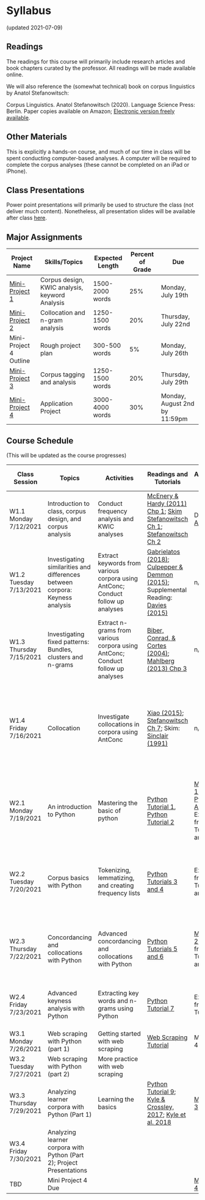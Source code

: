 # Syllabus
(updated 2021-07-09)

## Readings

The readings for this course will primarily include research articles and book chapters curated by the professor. All readings will be made available online.

We will also reference the (somewhat technical) book on corpus linguistics by Anatol Stefanowitsch:

Corpus Linguistics. Anatol Stefanowitsch (2020). Language Science Press: Berlin. Paper copies available on Amazon; [Electronic version freely available](https://refubium.fu-berlin.de/bitstream/fub188/27138/1/final.pdf).

## Other Materials

This is explicitly a hands-on course, and much of our time in class will be spent conducting computer-based analyses. A computer will be required to complete the corpus analyses (these cannot be completed on an iPad or iPhone).

## Class Presentations
Power point presentations will primarily be used to structure the class (not deliver much content). Nonetheless, all presentation slides will be available after class [here](https://github.com/kristopherkyle/Corpus-Methods-Intro-Y2021/tree/main/Presentations).

## Major Assignments

| Project Name | Skills/Topics | Expected Length | Percent of Grade | Due |
|-----------------|----------------|----------------|----------------|----------------|
| [Mini-Project 1](https://github.com/kristopherkyle/Corpus-Methods-Intro-Y2021/raw/main/Assignments/Mini%20Project%201_20210707.pdf) | Corpus design, KWIC analysis, keyword Analysis | 1500-2000 words | 25% | Monday, July 19th |
| [Mini-Project 2](https://github.com/kristopherkyle/Corpus-Methods-Intro-Y2021/raw/main/Assignments/Mini%20Project%202.pdf) | Collocation and n-gram analysis | 1250-1500 words | 20% | Thursday, July 22nd |
| Mini-Project 4 Outline | Rough project plan | 300-500 words | 5% | Monday, July 26th |
| [Mini-Project 3](https://github.com/kristopherkyle/Corpus-Methods-Intro-Y2021/raw/main/Assignments/Mini%20Project%203.pdf) | Corpus tagging and analysis | 1250-1500 words | 20% | Thursday, July 29th |
| [Mini-Project 4](https://github.com/kristopherkyle/Corpus-Methods-Intro-Y2021/raw/main/Assignments/Mini%20Project%204.pdf) | Application Project | 3000-4000 words | 30% | Monday, August 2nd by 11:59pm |

## Course Schedule

(This will be updated as the course progresses)

| Class Session | Topics | Activities | Readings and Tutorials | Assignments Due | After Class Tutorials |
|-----------------|----------------|----------------|----------------|----------------|----------------|
| W1.1 Monday 7/12/2021 | Introduction to class, corpus design, and corpus analysis | Conduct frequency analysis and KWIC analyses| [McEnery & Hardy (2011) Chp 1](https://github.com/kristopherkyle/Corpus-Methods-Intro-Y2021/raw/main/Readings/W1.1_McEnery%20and%20Hardie%20Chp%201.pdf); [Skim Stefanowitsch Ch 1](https://github.com/kristopherkyle/Corpus-Methods-Intro-Y2021/blob/main/Readings/W1.1%20Stefanowitsch%20Ch%201.pdf); [Stefanowitsch Ch 2](https://github.com/kristopherkyle/Corpus-Methods-Intro-Y2021/blob/main/Readings/W1.1%20Stefanowitsch%20Ch%202.pdf) | Download [AntConc](https://www.laurenceanthony.net/software/antconc/) | [AntConc Tutorials 1-5 and 9-10](https://www.youtube.com/playlist?list=PLiRIDpYmiC0Ta0-Hdvc1D7hG6dmiS_TZj)|
| W1.2 Tuesday 7/13/2021 | Investigating similarities and differences between corpora: Keyness analysis | Extract keywords from various corpora using AntConc; Conduct follow up analyses |[Gabrielatos (2018)](https://github.com/kristopherkyle/Corpus-Methods-Intro-Y2021/blob/main/Readings/W1.2%20Gabrielatos%20(2018).Keyness.preprint.pdf); [Culpepper & Demmon (2015)](https://github.com/kristopherkyle/Corpus-Methods-Intro-Y2021/blob/main/Readings/W1.2%20Culpepper%20%26%20Demmon%20(2015)%20the_cambridge_handbook_of_english_corpus_linguistics.pdf); Supplemental Reading: [Davies (2015)](https://github.com/kristopherkyle/Corpus-Methods-Intro-Y2021/blob/main/Readings/W1.2%20Davies_2015_ch.pdf) | n/a | [AntConc Tutorials 6-7](https://www.youtube.com/playlist?list=PLiRIDpYmiC0Ta0-Hdvc1D7hG6dmiS_TZj)|
| W1.3 Thursday 7/15/2021 | Investigating fixed patterns: Bundles, clusters and n-grams | Extract n-grams from various corpora using AntConc; Conduct follow up analyses | [Biber, Conrad, & Cortes (2004)](https://github.com/kristopherkyle/Corpus-Methods-Intro-Y2021/blob/main/Readings/W1.3%20Biber%20Conrad%20Cortes%202004%20AL.pdf); [Mahlberg (2013) Chp 3](https://github.com/kristopherkyle/Corpus-Methods-Intro-Y2021/blob/main/Readings/W1.3%20Mahlberg_2013_Chp3.pdf) | n/a | [AntConc Tutorial 8](https://www.youtube.com/playlist?list=PLiRIDpYmiC0Ta0-Hdvc1D7hG6dmiS_TZj) |
| W1.4 Friday 7/16/2021 | Collocation | Investigate collocations in corpora using AntConc | [Xiao (2015)](https://github.com/kristopherkyle/Corpus-Methods-Intro-Y2021/blob/main/Readings/W1.4%20Xiao%20(2015)%20the_cambridge_handbook_of_english_corpus_linguistics.pdf); [Stefanowitsch Ch 7](https://github.com/kristopherkyle/Corpus-Methods-Intro-Y2021/blob/main/Readings/W1.4%20Stefanowitsch%20Ch%207.pdf); Skim: [Sinclair (1991)](https://github.com/kristopherkyle/Corpus-Methods-Intro-Y2021/raw/main/Readings/W1.4%20Supplemental%20Sinclair%201991%20Chp%208.pdf) | n/a | [Python Tutorial 1 Webpage](https://kristopherkyle.github.io/corpus-analysis-python/Python_Tutorial_1.html), [Python Tutorial 1 Video](https://uoregon.hosted.panopto.com/Panopto/Pages/Viewer.aspx?id=b46719be-67f2-4137-ac2f-ac4501264239); [Python Tutorial 2 Webpage](https://kristopherkyle.github.io/corpus-analysis-python/Python_Tutorial_2.html), [Python Tutorial 2 Video](https://uoregon.hosted.panopto.com/Panopto/Pages/Viewer.aspx?id=2cb1d957-3e3e-45cd-832d-ac4501309833)|
| W2.1 Monday 7/19/2021 | An introduction to Python | Mastering the basic of python | [Python Tutorial 1](https://kristopherkyle.github.io/corpus-analysis-python/Python_Tutorial_1.html), [Python Tutorial 2](https://kristopherkyle.github.io/corpus-analysis-python/Python_Tutorial_2.html) | [Mini-Project 1](https://github.com/kristopherkyle/Corpus-Methods-Intro-Y2021/raw/main/Assignments/Mini%20Project%201_20210707.pdf); [Install Python Anaconda](https://www.anaconda.com/products/individual); Exercises from Tutorials 1 and 2| [Python Tutorials 3 and 4](https://kristopherkyle.github.io/corpus-analysis-python/py_index.html), [Python Tutorial 3 Video](https://uoregon.hosted.panopto.com/Panopto/Pages/Viewer.aspx?id=609a5c31-effa-4fc0-b7f0-ac4b0172be37), [Python Tutorial 4 Video](https://uoregon.hosted.panopto.com/Panopto/Pages/Viewer.aspx?id=d3dfde1e-8691-4a79-85ab-ac4d0030e860) |
| W2.2 Tuesday 7/20/2021 | Corpus basics with Python | Tokenizing, lemmatizing, and creating frequency lists |[Python Tutorials 3 and 4](https://kristopherkyle.github.io/corpus-analysis-python/py_index.html)| Exercises from Tutorials 3 and 4 | [Python Tutorials 5 and 6](https://kristopherkyle.github.io/corpus-analysis-python/py_index.html), [Python Tutorial 5 Video](https://uoregon.hosted.panopto.com/Panopto/Pages/Viewer.aspx?id=553d19fb-47b7-4515-9b83-ac5301166059), [Python Tutorial 6 Video](https://uoregon.hosted.panopto.com/Panopto/Pages/Viewer.aspx?id=ca81197f-6599-4f8c-96d9-ac550146783e) |
| W2.3 Thursday 7/22/2021 | Concordancing and collocations with Python | Advanced concordancing and collocations with Python | [Python Tutorials 5 and 6](https://kristopherkyle.github.io/corpus-analysis-python/py_index.html) | [Mini-Project 2](https://github.com/kristopherkyle/Corpus-Methods-Intro-Y2021/raw/main/Assignments/Mini%20Project%202.pdf); Exercises from Python Tutorials 5 and 6 | [Python Tutorial 7](https://kristopherkyle.github.io/corpus-analysis-python/Python_Tutorial_7.html), Python Tutorial 7 Videos: [Part 1](https://uoregon.hosted.panopto.com/Panopto/Pages/Viewer.aspx?id=4d28e92a-d48e-425b-974c-ac5a01810e66) and [Part 2](https://uoregon.hosted.panopto.com/Panopto/Pages/Viewer.aspx?id=5c340246-eb7c-4746-b5bf-ac5a0185ac1d) |
| W2.4 Friday 7/23/2021 | Advanced keyness analysis with Python | Extracting key words and n-grams using Python| [Python Tutorial 7](https://kristopherkyle.github.io/corpus-analysis-python/Python_Tutorial_7.html) | Exercises from Python Tutorial 7 | [Web Scraping Tutorial](https://kristopherkyle.github.io/corpus-analysis-python/PySupp3_Scraping.html); [Web Scraping Video](https://uoregon.hosted.panopto.com/Panopto/Pages/Viewer.aspx?id=5efc2c93-aa41-460d-88eb-ad6d015b08eb) |
| W3.1 Monday 7/26/2021 | Web scraping with Python (part 1)| Getting started with web scraping|[Web Scraping Tutorial](https://kristopherkyle.github.io/corpus-analysis-python/PySupp3_Scraping.html)| Mini-Project 4 Outline | |
| W3.2 Tuesday 7/27/2021 | Web scraping with Python (part 2) | More practice with web scraping | | | |
| W3.3 Thursday 7/29/2021 | Analyzing learner corpora with Python (Part 1) | Learning the basics | [Python Tutorial 9](https://kristopherkyle.github.io/corpus-analysis-python/Python_Tutorial_9.html); [Kyle & Crossley, 2017](https://github.com/kristopherkyle/Corpus-Methods-Intro-Y2021/blob/main/Readings/W3.3%202017%20Kyle%20Crossley%20LT.pdf); [Kyle et al. 2018](https://github.com/kristopherkyle/Corpus-Methods-Intro-Y2021/blob/main/Readings/W3.3%202018%20Kyle%20and%20Crossley%20MLJ.pdf) | [Mini-Project 3](https://github.com/kristopherkyle/Corpus-Methods-Intro-Y2021/raw/main/Assignments/Mini%20Project%203.pdf) | |
| W3.4 Friday 7/30/2021 | Analyzing learner corpora with Python (Part 2); Project Presentations | | | | |
| TBD | Mini Project 4 Due | | | [Mini-Project 4](https://github.com/kristopherkyle/Corpus-Methods-Intro-Y2021/raw/main/Assignments/Mini%20Project%204.pdf) | |
